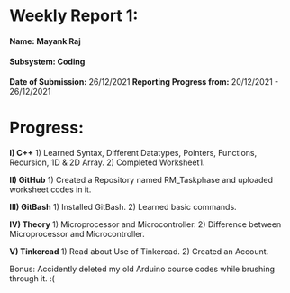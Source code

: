 # Weekly Report 1:
#### **Name:**  Mayank Raj
#### **Subsystem:**  Coding
**Date of Submission:**  26/12/2021
**Reporting Progress from:**  20/12/2021 - 26/12/2021

# Progress: 
**I) C++**
        1) Learned Syntax, Different Datatypes, Pointers, Functions, Recursion, 1D & 2D Array.
        2) Completed Worksheet1.
      
**II) GitHub**
        1) Created a Repository named RM_Taskphase and uploaded worksheet codes in it.
        
**III) GitBash**
        1) Installed GitBash.
        2) Learned basic commands.
        
**IV) Theory**
        1) Microprocessor and Microcontroller.
        2) Difference between Microprocessor and Microcontroller.
        
**V) Tinkercad**
        1) Read about Use of Tinkercad.
        2) Created an Account.
        
Bonus: 
    Accidently deleted my old Arduino course codes while brushing through it. :(
